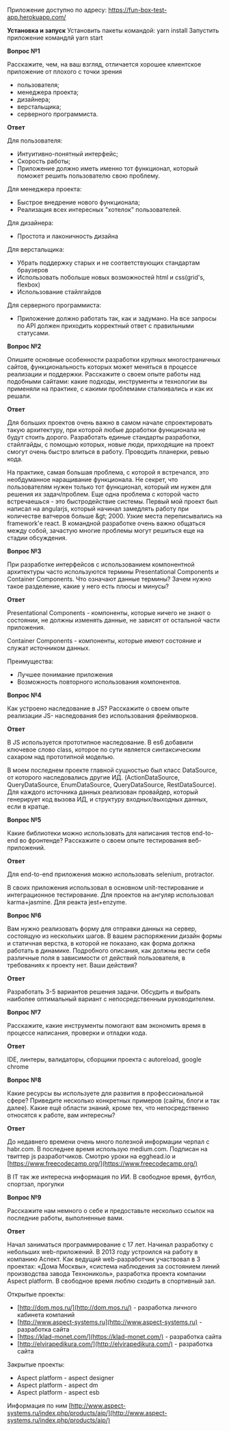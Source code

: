 Приложение доступно по адресу: https://fun-box-test-app.herokuapp.com/

**Установка и запуск**
Установить пакеты командой: yarn install
Запустить приложение командлй yarn start


**Вопрос №1**

Расскажите, чем, на ваш взгляд, отличается хорошее клиентское приложение от плохого с точки зрения

- пользователя;
- менеджера проекта;
- дизайнера;
- верстальщика;
- серверного программиста.

**Ответ**

Для пользователя:

- Интуитивно-понятный интерфейс;
- Скорость работы;
- Приложение должно иметь именно тот функционал, который поможет решить пользователю свою проблему.

Для менеджера проекта:

- Быстрое внедрение нового функционала;
- Реализация всех интересных &quot;хотелок&quot; пользователей.

Для дизайнера:

- Простота и лаконичность дизайна

Для верстальщика:

- Убрать поддержку старых и не соответствующих стандартам браузеров
- Использовать побольше новых возможностей html и css(grid&#39;s, flexbox)
- Использование стайлгайдов

Для серверного программиста:

- Приложение должно работать так, как и задумано. На все запросы по API должен приходить корректный ответ с правильными статусами.

**Вопрос №2**

Опишите основные особенности разработки крупных многостраничных сайтов, функциональность которых может меняться в процессе реализации и поддержки. Расскажите о своем опыте работы над подобными сайтами: какие подходы, инструменты и технологии вы применяли на практике, с какими проблемами сталкивались и как их решали.

**Ответ**

Для больших проектов очень важно в самом начале спроектировать такую архитектуру, при которой любые доработки функционала не будут стоить дорого. Разработать единые стандарты разработки, стайлгайды, с помощью которых, новые люди, приходящие на проект смогут очень быстро влиться в работу. Проводить планерки, ревью кода.

На практике, самая большая проблема, с которой я встречался, это необдуманное наращивание функционала. Не секрет, что пользователям нужен только тот функционал, который им нужен для решения их задач/проблем. Еще одна проблема с которой часто встречаешься - это быстродействие системы. Первый мой проект был написал на angularjs, который начинал замедлять работу при количестве ватчеров больше \&gt; 2000. Узкие места переписывались на framework&#39;e react. В командной разработке очень важно общаться между собой, зачастую многие проблемы могут решиться еще на стадии обсуждения.

**Вопрос №3**

При разработке интерфейсов с использованием компонентной архитектуры часто используются термины Presentational Сomponents и Сontainer Сomponents. Что означают данные термины? Зачем нужно такое разделение, какие у него есть плюсы и минусы?

**Ответ**

Presentational Сomponents - компоненты, которые ничего не знают о состоянии, не должны изменять данные, не зависят от остальной части приложения.

Сontainer Сomponents - компоненты, которые имеют состояние и служат источником данных.

Преимущества:

- Лучшее понимание приложения
- Возможность повторного использования компонентов.

**Вопрос №4**

Как устроено наследование в JS? Расскажите о своем опыте реализации JS- наследования без использования фреймворков.

**Ответ**

В JS используется прототипное наследование. В es6 добавили ключевое слово class, которое по сути является синтаксическим сахаром над прототипной моделью.

В моем последнем проекте главной сущностью был класс DataSource, от которого наследовались другие ИД. (ActionDataSource, QueryDataSource, EnumDataSource, QueryDataSource, RestDataSource). Для каждого источника данных реализован провайдер, который генерирует код вызова ИД, и структуру входных/выходных данных, если в кратце.

**Вопрос №5**

Какие библиотеки можно использовать для написания тестов end-to-end во фронтенде? Расскажите о своем опыте тестирования веб-приложений.

**Ответ**

Для end-to-end приложения можно использовать selenium, protractor.

В своих приложения использовал в основном unit-тестирование и интеграционное тестирование. Для проектов на ангуляр использовал karma+jasmine. Для реакта jest+enzyme.

**Вопрос №6**

Вам нужно реализовать форму для отправки данных на сервер, состоящую из нескольких шагов. В вашем распоряжении дизайн формы и статичная верстка, в которой не показано, как форма должна работать в динамике. Подробного описания, как должны вести себя различные поля в зависимости от действий пользователя, в требованиях к проекту нет. Ваши действия?

**Ответ**

Разработать 3-5 вариантов решения задачи. Обсудить и выбрать наиболее оптимальный вариант с непосредственным руководителем.

**Вопрос №7**

Расскажите, какие инструменты помогают вам экономить время в процессе написания, проверки и отладки кода.

**Ответ**

IDE, линтеры, валидаторы, сборщики проекта c autoreload, google chrome

**Вопрос №8**

Какие ресурсы вы используете для развития в профессиональной сфере? Приведите несколько конкретных примеров (сайты, блоги и так далее). Какие ещё области знаний, кроме тех, что непосредственно относятся к работе, вам интересны?

**Ответ**

До недавнего времени очень много полезной информации черпал с habr.com. В последнее время использую medium.com. Подписан на твиттер js разработчиков. Смотрю уроки на egghead.io и [https://www.freecodecamp.org/](https://www.freecodecamp.org/)

В IT так же интересна информация по ИИ. В свободное время, футбол, спортзал, прогулки

**Вопрос №9**

Расскажите нам немного о себе и предоставьте несколько ссылок на последние работы, выполненные вами.

**Ответ**

Начал заниматься программирование с 17 лет. Начинал разработку с небольших web-приложений. В 2013 году устроился на работу в компанию Аспект. Как ведущий web-разработчик участвовал в 3 проектах: «Дома Москвы», «система наблюдения за состоянием линий производства завода Технониколь», разработка проекта компании Aspect platform. В свободное время люблю сходить в спортивный зал.

Открытые проекты:

- [http://dom.mos.ru/](http://dom.mos.ru/) - разработка личного кабинета компаний
- [http://www.aspect-systems.ru](http://www.aspect-systems.ru) - разработка сайта
- [https://klad-monet.com/](https://klad-monet.com/) - разработка сайта
- [http://elvirapedikura.com/](http://elvirapedikura.com/) - разработка сайта

Закрытые проекты:

- Aspect platform - aspect designer
- Aspect platform - aspect dm
- Aspect platform - aspect esb

Информация по ним [http://www.aspect-systems.ru/index.php/products/aip/](http://www.aspect-systems.ru/index.php/products/aip/)